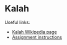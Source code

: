 Kalah
=====

Useful links:

 - [Kalah Wikipedia page](http://en.wikipedia.org/wiki/Kalah)
 - [Assignment instructions](http://bit.ly/18lu3rc)
